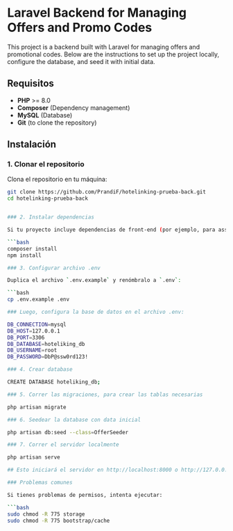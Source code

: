 # Laravel Backend for Managing Offers and Promo Codes

This project is a backend built with Laravel for managing offers and promotional codes. Below are the instructions to set up the project locally, configure the database, and seed it with initial data.

## Requisitos

- **PHP** >= 8.0
- **Composer** (Dependency management)
- **MySQL** (Database)
- **Git** (to clone the repository)

## Instalación

### 1. Clonar el repositorio

Clona el repositorio en tu máquina:

````bash
git clone https://github.com/PrandiF/hotelinking-prueba-back.git
cd hotelinking-prueba-back


### 2. Instalar dependencias

Si tu proyecto incluye dependencias de front-end (por ejemplo, para assets o front-end compilado), asegúrate de ejecutar ambos comandos:

```bash
composer install
npm install

### 3. Configurar archivo .env

Duplica el archivo `.env.example` y renómbralo a `.env`:

```bash
cp .env.example .env

### Luego, configura la base de datos en el archivo .env:

DB_CONNECTION=mysql
DB_HOST=127.0.0.1
DB_PORT=3306
DB_DATABASE=hoteliking_db
DB_USERNAME=root
DB_PASSWORD=DbP@ssw0rd123!

### 4. Crear database

CREATE DATABASE hoteliking_db;

### 5. Correr las migraciones, para crear las tablas necesarias

php artisan migrate

### 6. Seedear la database con data inicial

php artisan db:seed --class=OfferSeeder

### 7. Correr el servidor localmente

php artisan serve

## Esto iniciará el servidor en http://localhost:8000 o http://127.0.0.1:8000

### Problemas comunes

Si tienes problemas de permisos, intenta ejecutar:

```bash
sudo chmod -R 775 storage
sudo chmod -R 775 bootstrap/cache









````
